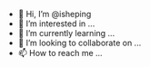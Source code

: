 - 👋 Hi, I’m @isheping
- 👀 I’m interested in ...
- 🌱 I’m currently learning ...
- 💞️ I’m looking to collaborate on ...
- 📫 How to reach me ...

<!---
isheping/isheping is a ✨ special ✨ repository because its `README.md` (this file) appears on your GitHub profile.
You can click the Preview link to take a look at your changes.
--->
